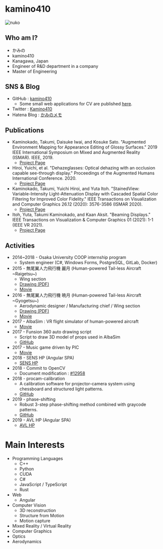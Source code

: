 # kamino410

![nuko](https://pbs.twimg.com/profile_images/835859818162245633/T14PAg4L_200x200.jpg)

## Who am I?
* かみの
* kamino410
* Kanagawa, Japan
* Engineer of R&D department in a company
* Master of Engineering

## SNS & Blog
* GitHub : [kamino410](https://github.com/kamino410)
  * Some small web applications for CV are published [here](https://kamino410.github.io/cv-snippets/).
* Twitter : [Kamino410](https://twitter.com/Kamino410)
* Hatena Blog : [かみのメモ](https://kamino.hatenablog.com/archive)

## Publications
* Kaminokado, Takumi, Daisuke Iwai, and Kosuke Sato. "Augmented Environment Mapping for Appearance Editing of Glossy Surfaces." 2019 IEEE International Symposium on Mixed and Augmented Reality (ISMAR). IEEE, 2019.
  * [Project Page](http://daisukeiwai.org/en/research/augenvmap.html)
* Hiroi, Yuichi, et al. "Dehazeglasses: Optical dehazing with an occlusion capable see-through display." Proceedings of the Augmented Humans International Conference. 2020.
  * [Project Page](https://www.ar.c.titech.ac.jp/projects/dehazeglasses-2020)
* Kaminokado, Takumi, Yuichi Hiroi, and Yuta Itoh. "StainedView: Variable-Intensity Light-Attenuation Display with Cascaded Spatial Color Filtering for Improved Color Fidelity." IEEE Transactions on Visualization and Computer Graphics 26.12 (2020): 3576-3586 (ISMAR 2020).
  * [Project Page](https://www.ar.c.titech.ac.jp/projects/stainedview-2020)
* Itoh, Yuta, Takumi Kaminokado, and Kaan Aksit. "Beaming Displays." IEEE Transactions on Visualization & Computer Graphics 01 (2021): 1-1 (IEEE VR 2021).
  * [Project Page](https://www.ar.c.titech.ac.jp/projects/beamingdisplays-2021)

## Activities
* 2014~2018 - Osaka University COOP internship program
  * System engineer (C#, Windows Forms, PostgreSQL, GitLab, Docker)
* 2015 - 無尾翼人力飛行機 麗月 (Human-powered Tail-less Aircraft \~Raigetsu\~)
  * Wing section
  * [Drawing (PDF)](https://drive.google.com/file/d/0B9IxzHX0crEOVjMxSm1FLWZ5cU0/view)
  * [Movie](https://www.youtube.com/watch?v=fePjS_SkKoM)
* 2016 - 無尾翼人力飛行機 暁月 (Human-powered Tail-less Aircraft \~Gyogetsu\~)
  * Aerodynamic designer / Manufacturing chief / Wing section
  * [Drawing (PDF)](https://drive.google.com/file/d/0B9IxzHX0crEOTlZ0bXZsMGlYTjQ/view)
  * [Movie](https://www.youtube.com/watch?v=4WSvJkH92DI)
* 2017 - AlbaSim : VR flight simulator of human-powered aircraft
  * [Movie](https://www.youtube.com/watch?v=gkGf1dIYQEk)
* 2017 - Funsion 360 auto drawing script
  * Script to draw 3D model of props used in AlbaSim
  * [GitHub](https://github.com/kamino410/FusionScripts)
* 2017 - Music game driven by PIC
  * [Movie](https://youtu.be/qOXjCnSWSkk)
* 2018 - SENS HP (Angular SPA)
  * [SENS HP](https://www.sens.sys.es.osaka-u.ac.jp/)
* 2018 - Commit to OpenCV
  * Document modification : [#12958](https://github.com/opencv/opencv/pull/12958)
* 2018 - procam-calibration
  * A calibration software for projector-camera system using chessboard and structured light patterns.
  * [GitHub](https://github.com/kamino410/procam-calibration)
* 2019 - phase-shifting
  * Robust 3-step phase-shifting method combined with graycode patterns.
  * [GitHub](https://github.com/kamino410/phase-shifting)
* 2019 - AVL HP (Angular SPA)
  * [AVL HP](https://ar.c.titech.ac.jp/)

# Main Interests
* Programming Languages
  * C++
  * Python
  * CUDA
  * C#
  * JavaScript / TypeScript
  * Rust
* Web
  * Angular
* Computer Vision
  * 3D reconstruction
  * Structure from Motion
  * Motion capture
* Mixed Reality / Virtual Reality
* Computer Graphics
* Optics
* Aerodynamics

<!-- Global site tag (gtag.js) - Google Analytics -->
<script async src="https://www.googletagmanager.com/gtag/js?id=UA-112076085-2"></script>
<script>
  window.dataLayer = window.dataLayer || [];
  function gtag(){dataLayer.push(arguments);}
  gtag('js', new Date());
  gtag('config', 'UA-112076085-2');
</script>
